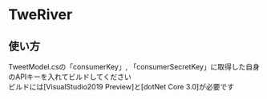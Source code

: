 # TweRiver
## 使い方
TweetModel.csの「consumerKey」, 「consumerSecretKey」に取得した自身のAPIキーを入れてビルドしてください  
ビルドには[VisualStudio2019 Preview]と[dotNet Core 3.0]が必要です